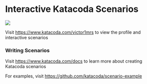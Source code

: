 # Interactive Katacoda Scenarios

[![](http://shields.katacoda.com/katacoda/victor1mrs/count.svg)](https://www.katacoda.com/victor1mrs "Get your profile on Katacoda.com")

Visit https://www.katacoda.com/victor1mrs to view the profile and interactive scenarios

### Writing Scenarios
Visit https://www.katacoda.com/docs to learn more about creating Katacoda scenarios

For examples, visit https://github.com/katacoda/scenario-example
